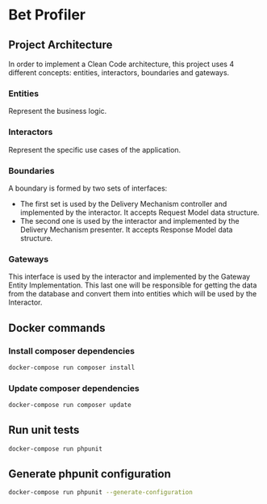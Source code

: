 # Bet Profiler

## Project Architecture

In order to implement a Clean Code architecture, this project uses 4 different concepts: entities, interactors, boundaries and gateways.

### Entities

Represent the business logic.

### Interactors

Represent the specific use cases of the application.

### Boundaries

A boundary is formed by two sets of interfaces:
* The first set is used by the Delivery Mechanism controller and implemented by the interactor. It accepts Request Model data structure.
* The second one is used by the interactor and implemented by the Delivery Mechanism presenter. It accepts Response Model data structure.

### Gateways

This interface is used by the interactor and implemented by the Gateway Entity Implementation. This last one will be 
responsible for getting the data from the database and convert them into entities which will be used by the Interactor.

## Docker commands

### Install composer dependencies

```bash
docker-compose run composer install
```

### Update composer dependencies

```bash
docker-compose run composer update
```

## Run unit tests

```bash
docker-compose run phpunit
```

## Generate phpunit configuration

```bash
docker-compose run phpunit --generate-configuration
```